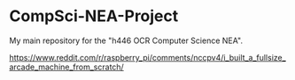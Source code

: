 # CompSci-NEA-Project
My main repository for the "h446 OCR Computer Science NEA".


https://www.reddit.com/r/raspberry_pi/comments/nccpv4/i_built_a_fullsize_arcade_machine_from_scratch/
